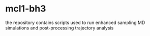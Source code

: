 # mcl1-bh3
the repository contains scripts used to run enhanced sampling MD simulations and post-processing trajectory analysis
